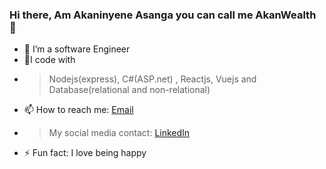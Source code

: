 ### Hi there, Am Akaninyene Asanga you can call me AkanWealth 👋


- 🌱 I’m a software Engineer 
- 🌱I code with 
- >Nodejs(express), C#(ASP.net) , Reactjs, Vuejs and Database(relational and non-relational)
- 📫 How to reach me: <a href = "mailto: akan.asanga@gmail.com">Email</a>
- > My social media contact: 
   <a href="https://www.linkedin.com/in/akaninyene-asanga-895508151/">LinkedIn</a>
- ⚡ Fun fact: I love being happy
